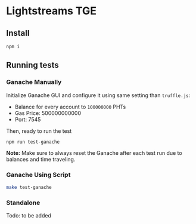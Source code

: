 # Lightstreams TGE

## Install
```bash
npm i
```

## Running tests

### Ganache Manually
Initialize Ganache GUI and configure it using same setting than `truffle.js`:
- Balance for every account to `100000000` PHTs
- Gas Price: 500000000000
- Port: 7545

Then, ready to run the test
```bash
npm run test-ganache
```

**Note:** Make sure to always reset the Ganache after each test run due to balances and time traveling.

### Ganache Using Script
```bash
make test-ganache
```

### Standalone
Todo: to be added